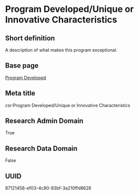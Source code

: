 # Program Developed/Unique or Innovative Characteristics
## Short definition
A description of what makes this program exceptional.
## Base page
[Program Developed](../../Objects/Program%20Developed.md)
## Meta title
csr:Program Developed/Unique or Innovative Characteristics
## Research Admin Domain
True
## Research Data Domain
False
## UUID
87121458-ef03-4c80-83bf-3a210ffd8626
